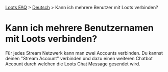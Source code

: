 [Loots FAQ](../../) > [Deutsch](../) > Kann ich mehrere Benutzer mit Loots verbinden?

# Kann ich mehrere Benutzernamen mit Loots verbinden?

Für jedes Stream Netzwerk kann man zwei Accounts verbinden.
Du kannst deinen "Stream Account" verbinden und dazu einen weiteren Chatbot Account durch welchen
die Loots Chat Message gesendet wird.
